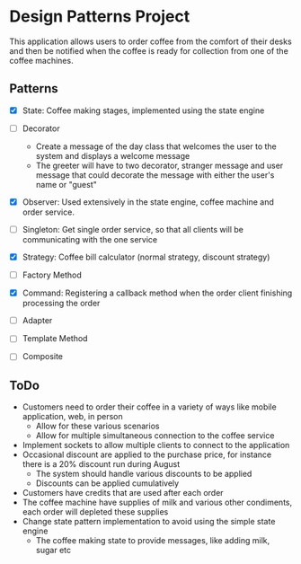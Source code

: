 # Design Patterns Project

This application allows users to order coffee from the comfort of their desks
and then be notified when the coffee is ready for collection from one of the coffee machines.

## Patterns

- [x] State: Coffee making stages, implemented using the state engine
- [ ] Decorator
    - Create a message of the day class that welcomes the user to the system and displays a welcome message
    - The greeter will have to two decorator, stranger message and user message that could decorate the message with either the user's name or "guest" 
- [x] Observer: Used extensively in the state engine, coffee machine and order service.
- [ ] Singleton: Get single order service, so that all clients will be communicating with the one service
- [x]  Strategy: Coffee bill calculator (normal strategy, discount strategy)
- [ ] Factory Method 
- [x] Command: Registering a callback method when the order client finishing processing the order 
- [ ] Adapter 
- [ ] Template Method 
- [ ] Composite 


## ToDo

- Customers need to order their coffee in a variety of ways like mobile application, web, in person
    - Allow for these various scenarios
    - Allow for multiple simultaneous connection to the coffee service
- Implement sockets to allow multiple clients to connect to the application
- Occasional discount are applied to the purchase price, for instance there is a 20% discount run during August
    - The system should handle various discounts to be applied
    - Discounts can be applied cumulatively
- Customers have credits that are used after each order
- The coffee machine have supplies of milk and various other condiments, each order will depleted these supplies
- Change state pattern implementation to avoid using the simple state engine
    - The coffee making state to provide messages, like adding milk, sugar etc